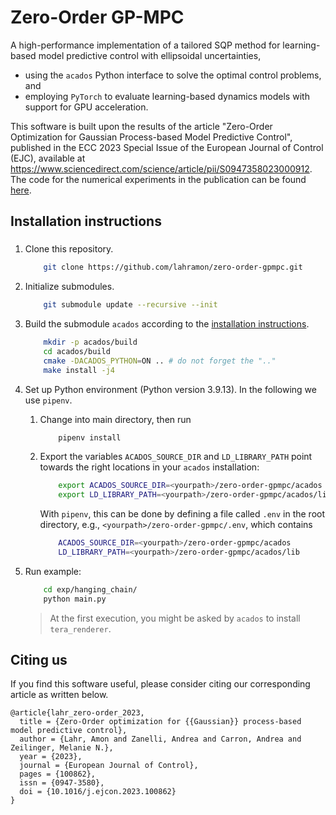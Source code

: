 # Zero-Order GP-MPC

A high-performance implementation of a tailored SQP method for learning-based model predictive control with ellipsoidal uncertainties,
- using the `acados` Python interface to solve the optimal control problems, and
- employing `PyTorch` to evaluate learning-based dynamics models with support for GPU acceleration.

This software is built upon the results of the article "Zero-Order Optimization for Gaussian Process-based Model Predictive Control", published in the ECC 2023 Special Issue of the European Journal of Control (EJC), available at https://www.sciencedirect.com/science/article/pii/S0947358023000912. The code for the numerical experiments in the publication can be found [here](https://gitlab.ethz.ch/ics/zero-order-gp-mpc).

## Installation instructions

### 

1. Clone this repository.
    ```bash
        git clone https://github.com/lahramon/zero-order-gpmpc.git
    ```

2. Initialize submodules.
    ```bash
        git submodule update --recursive --init
    ```

3. Build the submodule `acados` according to the [installation instructions](https://docs.acados.org/installation/index.html).
    ```bash
        mkdir -p acados/build
        cd acados/build
        cmake -DACADOS_PYTHON=ON .. # do not forget the ".."
        make install -j4
    ```

4. Set up Python environment (Python version 3.9.13). In the following we use `pipenv`.    
    1. Change into main directory, then run
        ```bash
            pipenv install
        ```
    2. Export the variables `ACADOS_SOURCE_DIR` and `LD_LIBRARY_PATH` point towards the right locations in your `acados` installation:
        ```bash
            export ACADOS_SOURCE_DIR=<yourpath>/zero-order-gpmpc/acados
            export LD_LIBRARY_PATH=<yourpath>/zero-order-gpmpc/acados/lib
        ```
        With `pipenv`, this can be done by defining a file called `.env` in the root directory, e.g., `<yourpath>/zero-order-gpmpc/.env`, which contains
        ```bash
            ACADOS_SOURCE_DIR=<yourpath>/zero-order-gpmpc/acados
            LD_LIBRARY_PATH=<yourpath>/zero-order-gpmpc/acados/lib
        ```
3. Run example:
    ```bash
        cd exp/hanging_chain/
        python main.py
    ```
    > At the first execution, you might be asked by `acados` to install `tera_renderer`.

## Citing us

If you find this software useful, please consider citing our corresponding article as written below.

```
@article{lahr_zero-order_2023,
  title = {Zero-Order optimization for {{Gaussian}} process-based model predictive control},
  author = {Lahr, Amon and Zanelli, Andrea and Carron, Andrea and Zeilinger, Melanie N.},
  year = {2023},
  journal = {European Journal of Control},
  pages = {100862},
  issn = {0947-3580},
  doi = {10.1016/j.ejcon.2023.100862}
}
```
